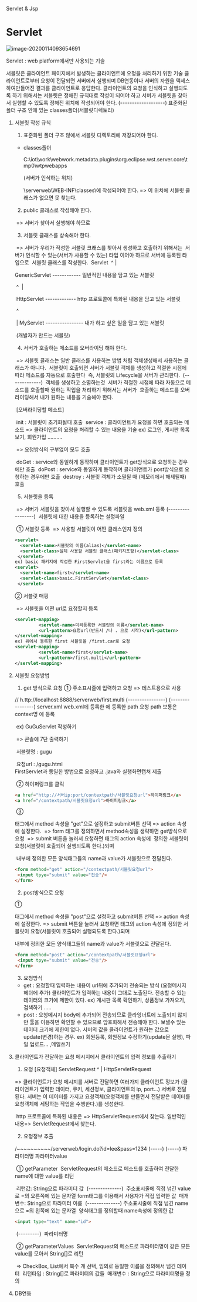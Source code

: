 Servlet & Jsp

# Servlet

![image-20200114093654691](images/image-20200114093654691.png)

Servlet : web platform에서만 사용되는 기술

서블릿은 클라이언트 페이지에서 발생하는 클라이언트에 요청을 처리하기 위한 기술
클라이언트로부터 요청이 전달되면 서버에서 실행되며 DB연동이나 서버의 자원을 액세스하여만들어진 결과를 클라이언트로 응답한다.
클라이언트의 요청을 인식하고 실행되도록 하기 위해서는 서블릿은 정해진 규칙대로 작성이 되어야 하고 서버가 서블릿을 찾아서 실행할 수 있도록 정해진 위치에 작성되어야 한다.
											 (-------------------)
                             표준화된 폴더 구조 안에 있는 classes폴더(서블릿디렉토리)

1. 서블릿 작성 규칙

   1) 표준화된 폴더 구조 않에서 서블릿 디렉토리에 저장되어야 한다.

    - classes폴더

      C:\iot\work\webwork\.metadata\.plugins\org.eclipse.wst.server.core\tmp0\wtpwebapps

      (서버가 인식하는 위치)

      \serverweb\WEB-INF\classes\에 작성되어야 한다.
      => 이 위치에 서블릿 클래스가 없으면 못 찾는다.

   2) public 클래스로 작성해야 한다.

   ​	=> 서버가 찾아서 실행해야 하므로

   3) 서블릿 클래스를 상속해야 한다.

   ​	=> 서버가 우리가 작성한 서블릿 크래스를 찾아서 생성하고 호출하기 위해서는
   ​		 서버가 인식할 수 있는(서버가 사용할 수 있는) 타입 이어야 하므로 서버에 등록된 타입으로 
   ​		 서블릿 클래스를 작성한다.
   ​		Servlet
   ​			^
   ​			 |

     GenericServlet   ------------   일반적인 내용을 담고 있는 서블릿

   ​			 ^
   ​              |

   ​     HttpServlet      -------------  http 프로토콜에 특화된 내용을 담고 있는 서블릿

   ​             ^

   ​			  |
      MyServlet         ---------------- 내가 하고 싶은 일을 담고 있는 서블릿

   ​													(개발자가 만드는 서블릿)

   4) 서버가 호출하는 메소드를 오버라이딩 해야 한다.

   ​	=> 서블릿 클래스는 일반 클래스를 사용하는 방법 처럼 객체생성해서 사용하는 클래스가 아니다.
   ​		 서블릿이 호출되면 서버가 서블릿 객체를 생성하고 적절한 시점에 따라 메소드를 자동으로 호출한다
   ​        즉, 서블릿의 Lifecycle을 서버가 관리한다.
   ​                            (-------------)
   ​				객체를 생성하고 소멸하는것
   ​		 서버가 적절한 시점에 따라 자동으로 메소드를 호출할때 원하는 작업을 처리하기 위해서는 서버가
   ​		 호출하는 메소드를 오버라이딩해서 내가 원하는 내용을 기술해야 한다.

   ​		 [오버라이딩할 메소드]

   ​		init : 서블릿이 초기화될때 호출
   ​		service : 클라이언트가 요청을 하면 호출되는 메소드
      	 				=> 클라이언트의 요청을 처리할 수 있는 내용을 기술
   ​							 ex) 로그인, 게시판 목록보기, 회원가입 ..........

   ​						=> 요청방식의 구부없이 모두 호출

   ​		doGet : service와 동일하게 동작하며 클라이언트가 get방식으로 요청하는 경우에만 호출
   ​        doPost : service와 동일하게 동작하며 클라이언트가 post방식으로 요청하는 경우에만 호출
   ​		destroy : 서블릿 객체가 소멸될 때 (메모리에서 해제될때) 호출

   5) 서블릿을 등록

   ​	=> 서버가 서블릿을 찾아서 실행할 수 있도록 서블릿을 web.xml 등록
   ​																						(-----------------)
   ​																						서블릿에 대한 내용을 등록하는 설정파일

   ​	① 서블릿 등록
   ​		=>  사용할 서블릿이 어떤 클래스인지 정의

   ```xml
   <servlet>
     <servlet-name>서블릿의 이름(alias)</servlet-name>
     <servlet-class>실제 사용할 서블릿 클래스(패키지포함)</servlet-class>
    </servlet>
   ex) basic 패키지에 작성한 FirstServlet을 first라는 이름으로 등록
   <servlet>
     <servlet-name>first</servlet-name>
     <servlet-class>basic.FirstServlet</servlet-class>
    </servlet>
   
   ```

     ② 서블릿 매핑

   ​	=> 서블릿을 어떤 url로 요청할지 등록

   ```xml
   <servlet-mapping>
     		<servlet-name>미리등록한 서블릿의 이름</servlet-name>
     		<url-pattern>요청url(반드시 /나 . 으로 시작)</url-pattern>
   </servlet-mapping>
   ex) 위에서 등록한 first 서블릿을 /first.car로 요청
   <servlet-mapping>
     		<servlet-name>first</servlet-name>
     		<url-pattern>/first.multi</url-pattern>
   </servlet-mapping>
   ```

   

2. 서블릿 요청방법

   1) get 방식으로 요청
   	① 주소표시줄에 입력하고 요청
   		=> 테스트용으로 사용

   //		h.ttp://localhost:8888/serverweb/first.multi
   										(----------------)  (----------------)
   										server.xml		web.xml에 등록한 
   									에 등록한 path		요청 path
   									보통은 context명	<url-pattern>에 등록

   ​			ex) GuGuServlet 작성하기

   ​				=> 콘솔에 7단 출력하기

   ​				서블릿명 : gugu

   ​				요청url : /gugu.html	
   ​				FirstServlet과 동일한 방법으로 요청하고 .java와 실행화면캡쳐 제출

   ​	② 하이퍼링크를 클릭

   ```html
   <a href="http://서버ip:port/contextpath/서블릿요청url">하이퍼링크</a>
   <a href="/contextpath/서블릿요청url">하이퍼링크</a>
   ```

   ​	③ <form>태그에서 method 속성을 "get"으로 설정하고 submit버튼 선택
   ​		=> action 속성에 설정한다.
   ​		=> form 태그를 정의하면서 method속성을 생략하면 get방식으로 요청
   ​		=> submit 버튼을 눌러서 요청하면 <form>태그의 action 속성에 
   ​			정의한 서블릿이 요청(서블릿이 호출되어 실행되도록 한다.)되며 <form></form>
   ​			내부에 정의한 모든 양식태그들의 name과 value가 서블릿으로 전달된다.

   ```html
   <form method="get" action="/contextpath/서블릿요청url">
   	<input tpye="submit" value="전송"/>
   </form>
   ```

   2) post방식으로 요청

   ① <form>태그에서 method 속성을 "post"으로 설정하고 submit버튼 선택
   		=> action 속성에 설정한다.
   		=> submit 버튼을 눌러서 요청하면 <form>태그의 action 속성에 
   			정의한 서블릿이 요청(서블릿이 호출되어 실행되도록 한다.)되며 <form></form>
   			내부에 정의한 모든 양식태그들의 name과 value가 서블릿으로 전달된다.

   ```html
   <form method="post" action="/contextpath/서블릿요청url">
   	<input tpye="submit" value="전송"/>
   </form>
   ```

   3) 요청방식

    - get : 요청할때 입력하는 내용이 url뒤에 추가되어 전송되는 방식
      		(요청메시지 헤더에 추가)
         		클라이언트가 입력하는 내용이 그대로 노출된다.
         		전송할 수 있는 데이터의 크기에 제한이 있다.
         		ex) 게시판 목록 확인하기, 상품정보 가져오기, 검색하기 .....
    - post : 요청메시지 body에 추가되어 전송되므로 클라잉너트에 노출되지 않지만
                툴을 이용하면 확인할 수 있으므로 암호화해서 전송해야 한다.
                보낼수 있는 데이터 크기에 제한이 없다.
                서버의 값을 클라이언트가 원하는 값으로 update(변경)하는 경우.
                ex) 회원등록, 회원정보 수정하기(update문 실행), 파일 업로드...  ,메일쓰기

   

3. 클라이언트가 전달하는 요청 메시지에서 클라이언트의 입력 정보를 추출하기

    1) 요청
   	 [요청객체]
   	 ServletRequest
   				^
   				|
    HttpServletRequest

   => 클라이언트가 요청 메시지를 서버로 전달하면 여러가지 클라이언트 정보가
   	 (클라이언트가 입력한 데이터, 쿠키, 세션정보, 클라이언트의 ip, port...) 서버로 전달된다.
   	 서버는 이 데이터를 가지고 요청객체(요청객체를 만들면서 전달받은 데이터를 요청객체에 
   	 세팅하는 작업을 수행한다.)를 생성한다.

   ​	http 프로토콜에 특화된 내용은 => HttpServletRequest에서 찾는다.
   ​	일반적인 내용=> ServletRequest에서 찾는다.

    2) 요청정보 추출

   /~~~~~~~~~~/serverweb/login.do?id=lee&pass=1234
      								(-----) (-----)
   						파라미터명  파라미터value

   ​	 ① getParameter
   ​		 ServletRequest의 메소드로 메소드를 호출하여 전달한 name에 대한 value를 리턴

   ​		리턴값: String으로 파라미터 값
   ​									(--------------)
   ​		주소표시줄에 직접 넘긴 value로 =의 오른쪽에 있는 문자열 form태그를 이용해서 사용자가 직접 입력한 값
   ​	   매개변수: String으로 파라미터 이름
   ​								   (--------------)
   ​		주소표시줄에 직접 넘긴 name으로 =의 왼쪽에 있는 문자열
   ​		양식태그를 정의할때 name속성에 정의한 값

   ```html
   <input type="text" name="id">
   ```

   ​												(---------)
   ​											파라미터명

   ​	 ② getParameterValues
   ​		 ServletRequest의 메소드로 파라미터명이 같은 모든 value를 모아서 String[]로 리턴

   ​		=> CheckBox, List에서 복수 개 선택, 임의로 동일한 이름을 정의해서 넘긴 데이터
   ​		리턴타입 : String[]로 파라미터의 값들
   ​		매개변수 : String으로 파라미터명을 정의

4. DB연동









